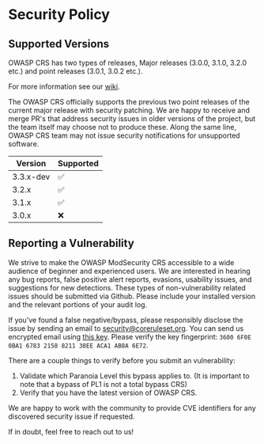 # Security Policy

## Supported Versions

OWASP CRS has two types of releases, Major releases (3.0.0, 3.1.0, 3.2.0 etc.) and point releases (3.0.1, 3.0.2 etc.).

For more information see our [wiki](https://github.com/SpiderLabs/owasp-modsecurity-crs/wiki/Release-Policy).

The OWASP CRS officially supports the previous two point releases of the current major release with security patching.
We are happy to receive and merge PR's that address security issues in older versions of the project, but the team itself may choose not to produce these.
Along the same line, OWASP CRS team may not issue security notifications for unsupported software.

| Version   | Supported          |
| --------- | ------------------ |
| 3.3.x-dev | :white_check_mark: |
| 3.2.x     | :white_check_mark: |
| 3.1.x     | :white_check_mark: |
| 3.0.x     | :x:                |

## Reporting a Vulnerability

We strive to make the OWASP ModSecurity CRS accessible to a wide audience of beginner and experienced users. 
We are interested in hearing any bug reports, false positive alert reports, evasions, usability issues, and suggestions for new detections.
These types of non-vulnerability related issues should be submitted via Github. 
Please include your installed version and the relevant portions of your audit log.

If you’ve found a false negative/bypass, please responsibly disclose the issue by sending an email to [security@coreruleset.org](mailto:security@coreruleset.org). You can send us 
encrypted email using [this key](https://coreruleset.org/security.asc). Please verify the key fingerprint: `3600 6F0E 0BA1 6783 2158 8211 38EE ACA1 AB8A 6E72`.

There are a couple things to verify before you submit an vulnerability:

1) Validate which Paranoia Level this bypass applies to. (It is important to note that a bypass of PL1 is not a total bypass CRS)
2) Verify that you have the latest version of OWASP CRS.

We are happy to work with the community to provide CVE identifiers for any discovered security issue if requested. 

If in doubt, feel free to reach out to us!
